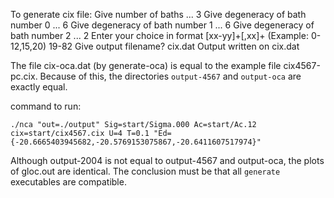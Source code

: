 To generate cix file:
  Give number of baths ...  3
  Give degeneracy of bath number 0 ...  6
  Give degeneracy of bath number 1 ...  6
  Give degeneracy of bath number 2 ...  2
  Enter your choice in format [xx-yy]+[,xx]+ (Example: 0-12,15,20)
     19-82
  Give output filename?
     cix.dat
  Output written on cix.dat

The file cix-oca.dat (by generate-oca) is equal to the example file cix4567-pc.cix.
Because of this, the directories `output-4567` and `output-oca` are exactly equal.

command to run:
```
./nca "out=./output" Sig=start/Sigma.000 Ac=start/Ac.12 cix=start/cix4567.cix U=4 T=0.1 "Ed={-20.6665403945682,-20.5769153075867,-20.6411607517974}"
```

Although output-2004 is not equal to output-4567 and output-oca, the plots of gloc.out are identical.
The conclusion must be that all `generate` executables are compatible.
